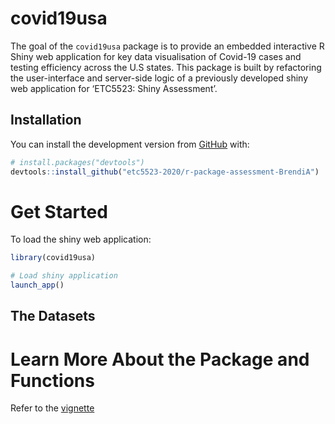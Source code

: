
<!-- README.md is generated from README.Rmd. Please edit that file -->

# covid19usa

<!-- badges: start -->

<!-- badges: end -->

The goal of the `covid19usa` package is to provide an embedded
interactive R Shiny web application for key data visualisation of
Covid-19 cases and testing efficiency across the U.S states. This
package is built by refactoring the user-interface and server-side logic
of a previously developed shiny web application for ‘ETC5523: Shiny
Assessment’.

## Installation

You can install the development version from
[GitHub](https://github.com/etc5523-2020/r-package-assessment-BrendiA)
with:

``` r
# install.packages("devtools")
devtools::install_github("etc5523-2020/r-package-assessment-BrendiA")
```

# Get Started

To load the shiny web application:

``` r
library(covid19usa)

# Load shiny application
launch_app()
```

## The Datasets

# Learn More About the Package and Functions

Refer to the [vignette](Provide%20link%20for%20the%20vignette)
